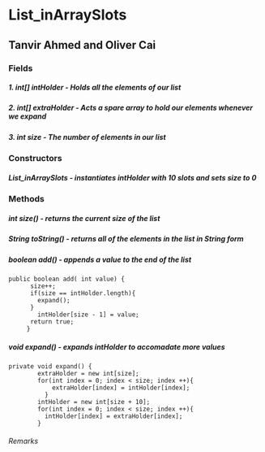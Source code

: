 # List_inArraySlots

## Tanvir Ahmed and Oliver Cai

### Fields
##### 1. int[] intHolder - Holds all the elements of our list
##### 2. int[] extraHolder - Acts a spare array to hold our elements whenever we expand
##### 3. int size - The number of elements in our list
### Constructors
##### List_inArraySlots - instantiates intHolder with 10 slots and sets size to 0
### Methods
##### int size() - returns the current size of the list
##### String toString() - returns all of the elements in the list in String form
##### boolean add() - appends a value to the end of the list
```
public boolean add( int value) {
      size++;
      if(size == intHolder.length){
        expand();
      } 
        intHolder[size - 1] = value;
      return true;
     }
```
##### void expand() - expands intHolder to accomadate more values
```
private void expand() {
        extraHolder = new int[size];
        for(int index = 0; index < size; index ++){
            extraHolder[index] = intHolder[index];
          }
        intHolder = new int[size + 10];
        for(int index = 0; index < size; index ++){
          intHolder[index] = extraHolder[index];
        }
```
###### Remarks


